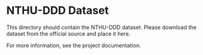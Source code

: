# NTHU-DDD Dataset

This directory should contain the NTHU-DDD dataset.
Please download the dataset from the official source and place it here.

For more information, see the project documentation.
